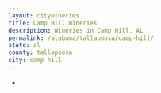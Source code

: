 ```yaml
---
layout: citywineries
title: Camp Hill Wineries
description: Wineries in Camp Hill, AL
permalink: /alabama/tallapoosa/camp-hill/
state: al
county: tallapoosa
city: camp hill
---
```

-

